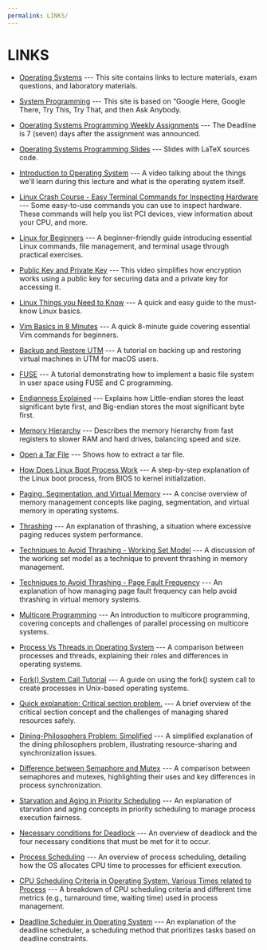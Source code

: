 ```yaml
---
permalink: LINKS/
---
```


# LINKS

* [Operating Systems](https://os.vlsm.org/) ---
  This site contains links to lecture materials, exam questions, and laboratory materials.
  
* [System Programming](https://sp.vlsm.org/) ---
  This site is based on “Google Here, Google There, Try This, Try That, and then Ask Anybody.
  
* [Operating Systems Programming Weekly Assignments](https://demos.vlsm.org/) ---
  The Deadline is 7 (seven) days after the assignment was announced.
  
* [Operating Systems Programming Slides](https://docos.vlsm.org/) ---
  Slides with LaTeX sources code.
  
* [Introduction to Operating System](https://www.youtube.com/watch?v=vBURTt97EkA) ---
A video talking about the things we'll learn during this lecture and what is the operating system itself.

* [Linux Crash Course - Easy Terminal Commands for Inspecting Hardware](https://youtu.be/oGyJr-iUwt8?si=59V2boc0XfmlFekg) ---
Some easy-to-use commands you can use to inspect hardware.
These commands will help you list PCI devices, view information about your CPU, and more.

* [Linux for Beginners](https://youtu.be/pkZEKIXe3u4?si=lLe8YTXeyJ9GUziH) --- A beginner-friendly guide introducing essential Linux commands, file management, and terminal usage through practical exercises.

* [Public Key and Private Key](https://youtu.be/r4HQ8Bp-pfw?si=zIzYrAEvMbP1gqZ-) --- This video simplifies how encryption works using a public key for securing data and a private key for accessing it.

* [Linux Things you Need to Know](https://youtu.be/LKCVKw9CzFo?si=qepm9xD3f7HKI41c) --- A quick and easy guide to the must-know Linux basics.

* [Vim Basics in 8 Minutes](https://youtu.be/ggSyF1SVFr4?si=t6245GCT73gaq643) --- A quick 8-minute guide covering essential Vim commands for beginners.

* [Backup and Restore UTM](https://youtu.be/IHeJkAJXgKc?si=AIEEvmAl6utxTEHO) --- A tutorial on backing up and restoring virtual machines in UTM for macOS users.

* [FUSE](https://youtu.be/OZn2_j_LbRY?si=1I5bPmBU15i5cJql) --- A tutorial demonstrating how to implement a basic file system in user space using FUSE and C programming.

* [Endianness Explained](https://youtu.be/LxvFb63OOs8?si=JlehJMqszaVBI7YT) --- Explains how Little-endian stores the least significant byte first, and Big-endian stores the most significant byte first.

* [Memory Hierarchy](https://youtu.be/8XH9tL4I8BM?si=uSXayq-ixn1PS2nd) --- Describes the memory hierarchy from fast registers to slower RAM and hard drives, balancing speed and size.

* [Open a Tar File](https://youtu.be/DiBivMB8LKo?si=5QirGO1as5bqDfrA) --- Shows how to extract a tar file.

* [How Does Linux Boot Process Work](https://youtu.be/XpFsMB6FoOs?si=7Q98YbHjR5QH0Y6i) --- A step-by-step explanation of the Linux boot process, from BIOS to kernel initialization.

* [Paging, Segmentation, and Virtual Memory](https://youtu.be/O4nwUqQodAg?si=KCKnkgAqxTMZvrKh) --- A concise overview of memory management concepts like paging, segmentation, and virtual memory in operating systems.

* [Thrashing](https://youtu.be/fMYECCDzUKc?si=TXPfK8SdWEwRmIKf) --- An explanation of thrashing, a situation where excessive paging reduces system performance.

* [Techniques to Avoid Thrashing - Working Set Model](https://youtu.be/SgC-l_tgmIM?si=kRFqV3joN8GtUsPD) --- A discussion of the working set model as a technique to prevent thrashing in memory management.

* [Techniques to Avoid Thrashing - Page Fault Frequency](https://youtu.be/m-6jT6CH-0M?si=MPDPz-LNJBQ2lkv5) --- An explanation of how managing page fault frequency can help avoid thrashing in virtual memory systems.

* [Multicore Programming](https://youtu.be/d_DYHdIhsr4?si=_aPep3Gp00pLkQG1) --- An introduction to multicore programming, covering concepts and challenges of parallel processing on multicore systems.

* [Process Vs Threads in Operating System](https://youtu.be/ITc09gOrqZk?si=EN0UeUXxaGV95-oZ) --- A comparison between processes and threads, explaining their roles and differences in operating systems.

* [Fork() System Call Tutorial](https://youtu.be/xVSPv-9x3gk?si=y7xgtOIZ6Ej1kO6f) --- A guide on using the fork() system call to create processes in Unix-based operating systems.

* [Quick explanation: Critical section problem.](https://youtu.be/BSX1YEoCVgA?si=ppUrUifOtK06SG0k) --- A brief overview of the critical section concept and the challenges of managing shared resources safely.

* [Dining-Philosophers Problem: Simplified](https://youtu.be/VSkvwzqo-Pk?si=ulOErWMHhDdMGgxJ) --- A simplified explanation of the dining philosophers problem, illustrating resource-sharing and synchronization issues.

* [Difference between Semaphore and Mutex](https://youtu.be/DvF3AsTglUU?si=y883Od1tXVbb1iRM) --- A comparison between semaphores and mutexes, highlighting their uses and key differences in process synchronization.

* [Starvation and Aging in Priority Scheduling](https://youtu.be/01DiVzZbRjY?si=5AyZcHSGX_fGQ48C) --- An explanation of starvation and aging concepts in priority scheduling to manage process execution fairness.

* [Necessary conditions for Deadlock](https://youtu.be/x9FF723STvo?si=U2gYxjWQMX1zRcCi) --- An overview of deadlock and the four necessary conditions that must be met for it to occur.

* [Process Scheduling](https://youtu.be/2h3eWaPx8SA?si=QgMiZs_RxkEi3j7m) --- An overview of process scheduling, detailing how the OS allocates CPU time to processes for efficient execution.

* [CPU Scheduling Criteria in Operating System, Various Times related to Process](https://youtu.be/rFt1hwh-8zU?si=e8mx2HDY1dHPFjsI) --- A breakdown of CPU scheduling criteria and different time metrics (e.g., turnaround time, waiting time) used in process management.

* [Deadline Scheduler in Operating System](https://www.geeksforgeeks.org/deadline-scheduler-in-operating-system/) --- An explanation of the deadline scheduler, a scheduling method that prioritizes tasks based on deadline constraints.

